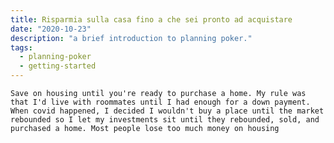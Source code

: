 ```yaml
---
title: Risparmia sulla casa fino a che sei pronto ad acquistare
date: "2020-10-23"
description: "a brief introduction to planning poker."
tags:
  - planning-poker
  - getting-started
---
```


    Save on housing until you're ready to purchase a home. My rule was that I'd live with roommates until I had enough for a down payment. When covid happened, I decided I wouldn't buy a place until the market rebounded so I let my investments sit until they rebounded, sold, and purchased a home. Most people lose too much money on housing